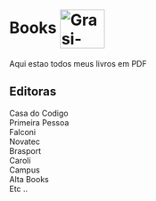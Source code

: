 # Books  <img align="center" alt="Grasi-Flutter" height="70" width="80" src="https://media1.giphy.com/media/3hoLIVAJYkz6T0Ichp/giphy.gif?cid=ecf05e471z0650pos3z5id31kmm858kpnh4k93nbeomngjhu&rid=giphy.gif&ct=s">

Aqui estao todos meus livros em PDF

## Editoras

Casa do Codigo \
Primeira Pessoa \
Falconi \
Novatec \
Brasport \
Caroli \
Campus \
Alta Books \
Etc ..

